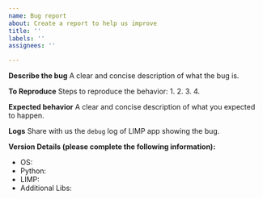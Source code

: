 ```yaml
---
name: Bug report
about: Create a report to help us improve
title: ''
labels: ''
assignees: ''

---
```


**Describe the bug**
A clear and concise description of what the bug is.

**To Reproduce**
Steps to reproduce the behavior:
1. 
2. 
3. 
4. 

**Expected behavior**
A clear and concise description of what you expected to happen.

**Logs**
Share with us the `debug` log of LIMP app showing the bug.

**Version Details (please complete the following information):**
 - OS: 
 - Python:
 - LIMP:
 - Additional Libs:
